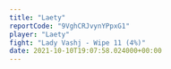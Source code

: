 ```yaml
---
title: "Laety"
reportCode: "9VghCRJvynYPpxG1"
player: "Laety"
fight: "Lady Vashj - Wipe 11 (4%)"
date: 2021-10-10T19:07:58.024000+00:00
---
```

